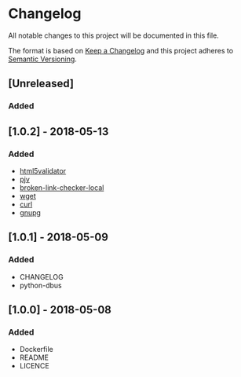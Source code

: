 # Changelog
All notable changes to this project will be documented in this file.

The format is based on [Keep a Changelog](http://keepachangelog.com/en/1.0.0/)
and this project adheres to [Semantic Versioning](http://semver.org/spec/v2.0.0.html).

## [Unreleased]
### Added

## [1.0.2] - 2018-05-13
### Added
- [html5validator](https://github.com/svenkreiss/html5validator)
- [pjv](https://github.com/hvnsweeting/pjv)
- [broken-link-checker-local](https://github.com/LukasHechenberger/broken-link-checker-local)
- [wget](https://www.gnu.org/software/wget/)
- [curl](https://curl.haxx.se/)
- [gnupg](https://www.gnupg.org/)

## [1.0.1] - 2018-05-09
### Added
- CHANGELOG
- python-dbus

## [1.0.0] - 2018-05-08
### Added
- Dockerfile
- README
- LICENCE